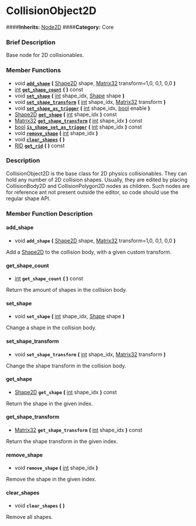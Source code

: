 #  CollisionObject2D  
####**Inherits:** [Node2D](class_node2d)
####**Category:** Core

###  Brief Description  
Base node for 2D collisionables.

###  Member Functions 
  * void  **[`add_shape`](#add_shape)**  **(** [Shape2D](class_shape2d) shape, [Matrix32](class_matrix32) transform=1,0, 0,1, 0,0  **)**
  * [int](class_int)  **[`get_shape_count`](#get_shape_count)**  **(** **)** const
  * void  **[`set_shape`](#set_shape)**  **(** [int](class_int) shape_idx, [Shape](class_shape) shape  **)**
  * void  **[`set_shape_transform`](#set_shape_transform)**  **(** [int](class_int) shape_idx, [Matrix32](class_matrix32) transform  **)**
  * void  **[`set_shape_as_trigger`](#set_shape_as_trigger)**  **(** [int](class_int) shape_idx, [bool](class_bool) enable  **)**
  * [Shape2D](class_shape2d)  **[`get_shape`](#get_shape)**  **(** [int](class_int) shape_idx  **)** const
  * [Matrix32](class_matrix32)  **[`get_shape_transform`](#get_shape_transform)**  **(** [int](class_int) shape_idx  **)** const
  * [bool](class_bool)  **[`is_shape_set_as_trigger`](#is_shape_set_as_trigger)**  **(** [int](class_int) shape_idx  **)** const
  * void  **[`remove_shape`](#remove_shape)**  **(** [int](class_int) shape_idx  **)**
  * void  **[`clear_shapes`](#clear_shapes)**  **(** **)**
  * [RID](class_rid)  **[`get_rid`](#get_rid)**  **(** **)** const

###  Description  
CollisionObject2D is the base class for 2D physics collisionables. They can hold any number of 2D collision shapes. Usually, they are edited by placing CollisionBody2D and CollisionPolygon2D nodes as children. Such nodes are for reference ant not present outside the editor, so code should use the regular shape API.

###  Member Function Description  

#### <a name="add_shape">add_shape</a>
  * void  **`add_shape`**  **(** [Shape2D](class_shape2d) shape, [Matrix32](class_matrix32) transform=1,0, 0,1, 0,0  **)**

Add a [Shape2D](class_shape2d) to the collision body, with a given custom transform.

#### <a name="get_shape_count">get_shape_count</a>
  * [int](class_int)  **`get_shape_count`**  **(** **)** const

Return the amount of shapes in the collision body.

#### <a name="set_shape">set_shape</a>
  * void  **`set_shape`**  **(** [int](class_int) shape_idx, [Shape](class_shape) shape  **)**

Change a shape in the collision body.

#### <a name="set_shape_transform">set_shape_transform</a>
  * void  **`set_shape_transform`**  **(** [int](class_int) shape_idx, [Matrix32](class_matrix32) transform  **)**

Change the shape transform in the collision body.

#### <a name="get_shape">get_shape</a>
  * [Shape2D](class_shape2d)  **`get_shape`**  **(** [int](class_int) shape_idx  **)** const

Return the shape in the given index.

#### <a name="get_shape_transform">get_shape_transform</a>
  * [Matrix32](class_matrix32)  **`get_shape_transform`**  **(** [int](class_int) shape_idx  **)** const

Return the shape transform in the given index.

#### <a name="remove_shape">remove_shape</a>
  * void  **`remove_shape`**  **(** [int](class_int) shape_idx  **)**

Remove the shape in the given index.

#### <a name="clear_shapes">clear_shapes</a>
  * void  **`clear_shapes`**  **(** **)**

Remove all shapes.
